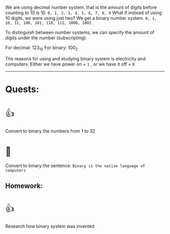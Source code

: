 We are using decimal number system, that is the amount of digits before counting to 10 is 10.
`0, 1, 2, 3, 4, 5, 6, 7, 8, 9`
What if instead of using 10 digits, we were using just two? We get a binary number system.
`0, 1, 10, 11, 100, 101, 110, 111, 1000, 1001`

To distinguish between number systems, we can specify the amount of digits under the number (subscripting):

For decimal: 123<sub>10</sub>                      For binary: 100<sub>2</sub>

The reasons for using and studying binary system is electricity and computers. Either we have power on = `1` , or we have it off = `0`

---
# Quests:
# <span style="font-weight: normal">👍</span>
Convert to binary the numbers from 1 to 32
# <span style="font-weight: normal">🏅️</span>
Convert to binary the sentence: `Binary is the native language of computers`
## Homework:
# <span style="font-weight: normal">👍</span>
Research how binary system was invented


